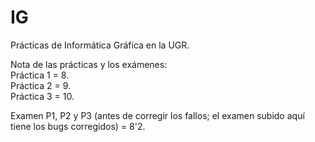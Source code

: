 # IG
Prácticas de Informática Gráfica en la UGR.

Nota de las prácticas y los exámenes:  
Práctica 1 = 8.  
Práctica 2 = 9.  
Práctica 3 = 10.  

Examen P1, P2 y P3 (antes de corregir los fallos; el examen subido aquí tiene los bugs corregidos) = 8'2.  
